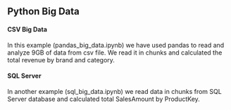 ## Python Big Data

#### CSV Big Data
In this example (pandas_big_data.ipynb) we have used pandas to read and analyze 9GB of data from csv file. We read it in chunks and calculated the total revenue by brand and category.

#### SQL Server
In another example (sql_big_data.ipynb) we read data in chunks from SQL Server database and calculated total SalesAmount by ProductKey.
